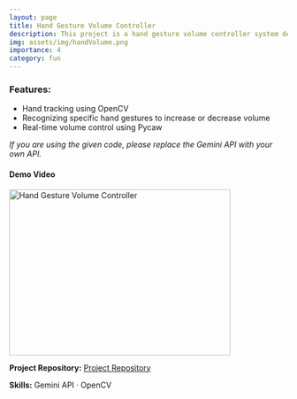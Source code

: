 ```yaml
---
layout: page
title: Hand Gesture Volume Controller
description: This project is a hand gesture volume controller system developed using OpenCV and Pycaw. The system allows you to control the volume of your computer using hand gestures.
img: assets/img/handVolume.png
importance: 4
category: fun
---
```

### Features:
- Hand tracking using OpenCV
- Recognizing specific hand gestures to increase or decrease volume
- Real-time volume control using Pycaw

*If you are using the given code, please replace the Gemini API with your own API.*

<div class="text-center">
    <div class="caption text-end">
        <h4>Demo Video</h4>
    </div>
    <div class="row justify-content-center">
        <div class="col-sm mt-3 mt-md-0">
            <a href="https://youtu.be/tAk_KTXQla4" target="_blank" rel="noopener noreferrer">
                <img src="{{ site.baseurl }}/assets/img/handVolume.png" alt="Hand Gesture Volume Controller" class="img-fluid rounded z-depth-1" width="400" height="300">
            </a>
        </div>
    </div>
</div>


**Project Repository:** [Project Repository](https://github.com/PrabathBK/Hand_Tracking)

**Skills:** Gemini API · OpenCV